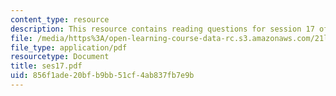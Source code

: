 ```yaml
---
content_type: resource
description: This resource contains reading questions for session 17 of the course.
file: /media/https%3A/open-learning-course-data-rc.s3.amazonaws.com/21l-423j-introduction-to-anglo-american-folk-music-fall-2005/856f1ade20bfb9bb51cf4ab837fb7e9b_ses17.pdf
file_type: application/pdf
resourcetype: Document
title: ses17.pdf
uid: 856f1ade-20bf-b9bb-51cf-4ab837fb7e9b
---
```

